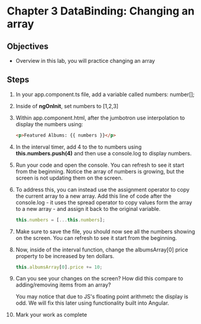 # Chapter 3 DataBinding: Changing an array

## Objectives

- Overview in this lab, you will practice changing an array

## Steps

1. In your app.component.ts file, add a variable called numbers: number[];

1. Inside of **ngOnInit**, set numbers to [1,2,3]

1. Within app.component.html, after the jumbotron use interpolation to display the numbers using:

   ```html
   <p>Featured Albums: {{ numbers }}</p>
   ```

1. In the interval timer, add 4 to the to numbers using **this.numbers.push(4)** and then use a console.log to display numbers.

1. Run your code and open the console. You can refresh to see it start from the beginning. Notice the array of numbers is growing, but the screen is not updating them on the screen.

1. To address this, you can instead use the assignment operator to copy the current array to a new array. Add this line of code after the console.log - it uses the spread operator to copy values form the array to a new array - and assign it back to the original variable.

   ```javascript
   this.numbers = [...this.numbers];
   ```

1. Make sure to save the file, you should now see all the numbers showing on the screen. You can refresh to see it start from the beginning.

1. Now, inside of the interval function, change the albumsArray[0] price property to be increased by ten dollars.

   ```javascript
   this.albumsArray[0].price += 10;
   ```

1. Can you see your changes on the screen? How did this compare to adding/removing items from an array?

    You may notice that due to JS's floating point arithmetc the display is odd. We will fix this later using functionality built into Angular.

1. Mark your work as complete
